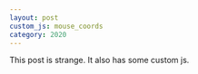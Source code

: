 ```yaml
---
layout: post
custom_js: mouse_coords
category: 2020
---
```


This post is strange. It also has some custom js.